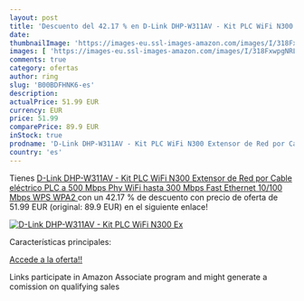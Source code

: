```yaml
---
layout: post
title: 'Descuento del 42.17 % en D-Link DHP-W311AV - Kit PLC WiFi N300 Ex'
date: 
thumbnailImage: 'https://images-eu.ssl-images-amazon.com/images/I/318FxwpgNRL._SL200_.jpg'
images: [ 'https://images-eu.ssl-images-amazon.com/images/I/318FxwpgNRL._SL200_.jpg' ]
comments: true
category: ofertas
author: ring
slug: 'B00BDFHNK6-es'
description:
actualPrice: 51.99 EUR
currency: EUR
price: 51.99
comparePrice: 89.9 EUR
inStock: true
prodname: 'D-Link DHP-W311AV - Kit PLC WiFi N300 Extensor de Red por Cable eléctrico  PLC a 500 Mbps Phy  WiFi hasta 300 Mbps  Fast Ethernet 10/100 Mbps  WPS  WPA2 '
country: 'es'
---
```


Tienes [D-Link DHP-W311AV - Kit PLC WiFi N300 Extensor de Red por Cable eléctrico  PLC a 500 Mbps Phy  WiFi hasta 300 Mbps  Fast Ethernet 10/100 Mbps  WPS  WPA2 ](https://www.amazon.es/dp/B00BDFHNK6/?tag=tolees-21) con un 42.17 % de descuento con precio de oferta de 51.99 EUR (original: 89.9 EUR) en el siguiente enlace!

[![D-Link DHP-W311AV - Kit PLC WiFi N300 Ex](https://images-eu.ssl-images-amazon.com/images/I/318FxwpgNRL._SL200_.jpg)](https://www.amazon.es/dp/B00BDFHNK6/?tag=tolees-21)

Características principales:


[Accede a la oferta!!](https://www.amazon.es/dp/B00BDFHNK6/?tag=tolees-21)

Links participate in Amazon Associate program and might generate a comission on qualifying sales


